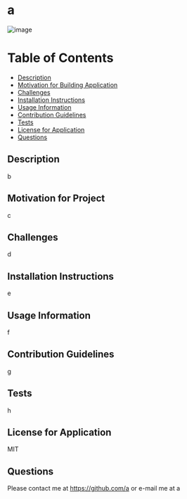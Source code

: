 # a
  ![image](https://img.shields.io/badge/License-MIT-red)  

# Table of Contents  
* [Description](#description)  
* [Motivation for Building Application](#motivation-for-project)  
* [Challenges](#challenges)
* [Installation Instructions](#installation-instructions)
* [Usage Information](#usage-information)  
* [Contribution Guidelines](#contribution-guidelines)  
* [Tests](#tests)
* [License for Application](#license-for-application)  
* [Questions](#questions)



## Description
 b
## Motivation for Project
 c  
## Challenges
 d
## Installation Instructions
 e  
## Usage Information
 f  
## Contribution Guidelines
 g     
## Tests
 h  
## License for Application
 MIT   
## Questions
Please contact me at https://github.com/a or e-mail me at a
